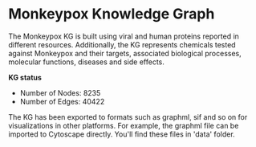 

# Monkeypox Knowledge Graph

The Monkeypox KG is built using viral and human proteins reported in different resources. Additionally, the KG represents chemicals tested against Monkeypox and their targets, associated biological processes, molecular functions, diseases and side effects. 

**KG status**

* Number of Nodes: 8235
* Number of Edges: 40422

The KG has been exported to formats such as graphml, sif and so on for visualizations in other platforms. For example, the graphml file can be imported to Cytoscape directly.
You'll find these files in 'data' folder.